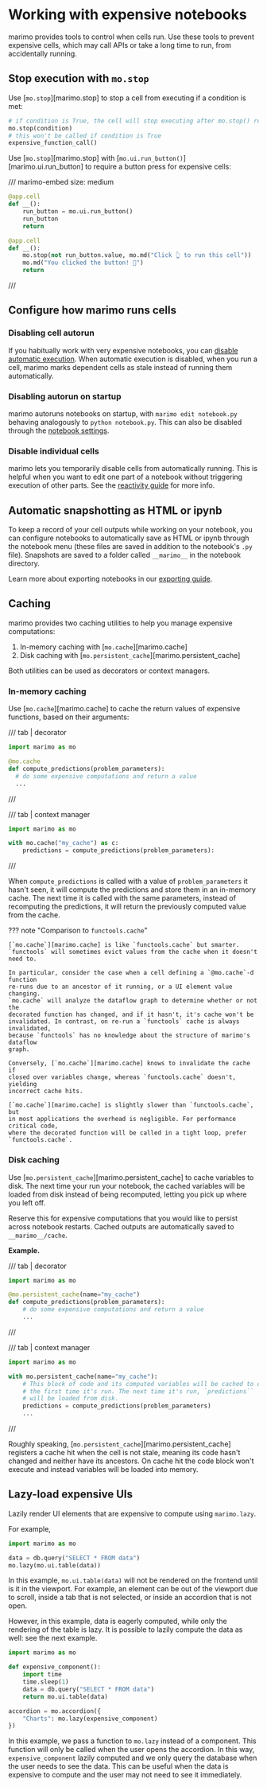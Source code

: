 # Working with expensive notebooks

marimo provides tools to control when cells run. Use these tools to
prevent expensive cells, which may call APIs or take a long time to run, from
accidentally running.

## Stop execution with `mo.stop`

Use [`mo.stop`][marimo.stop] to stop a cell from executing if a condition
is met:

```python
# if condition is True, the cell will stop executing after mo.stop() returns
mo.stop(condition)
# this won't be called if condition is True
expensive_function_call()
```

Use [`mo.stop`][marimo.stop] with
[`mo.ui.run_button()`][marimo.ui.run_button] to require a button press for
expensive cells:

/// marimo-embed
    size: medium

```python
@app.cell
def __():
    run_button = mo.ui.run_button()
    run_button
    return

@app.cell
def __():
    mo.stop(not run_button.value, mo.md("Click 👆 to run this cell"))
    mo.md("You clicked the button! 🎉")
    return
```

///

## Configure how marimo runs cells

### Disabling cell autorun

If you habitually work with very expensive notebooks, you can
[disable automatic
execution](../guides/configuration/runtime_configuration.md#on-cell-change). When
automatic execution is disabled, when you run a cell, marimo
marks dependent cells as stale instead of running them automatically.

### Disabling autorun on startup

marimo autoruns notebooks on startup, with `marimo edit notebook.py` behaving
analogously to `python notebook.py`. This can also be disabled through the
[notebook settings](../guides/configuration/runtime_configuration.md#on-startup).

### Disable individual cells

marimo lets you temporarily disable cells from automatically running. This is
helpful when you want to edit one part of a notebook without triggering
execution of other parts. See the
[reactivity guide](../guides/reactivity.md#disabling-cells) for more info.

## Automatic snapshotting as HTML or ipynb

To keep a record of your cell outputs while working on your
notebook, you can configure notebooks to automatically save as HTML or ipynb
through the notebook menu (these files are saved in addition to the
notebook's `.py` file). Snapshots are saved to a folder called
`__marimo__` in the notebook directory.

Learn more about exporting notebooks in our [exporting guide](../guides/exporting.md).

## Caching

marimo provides two caching utilities to help you manage expensive computations:

1. In-memory caching with [`mo.cache`][marimo.cache]
2. Disk caching with [`mo.persistent_cache`][marimo.persistent_cache]

Both utilities can be used as decorators or context managers.

### In-memory caching

Use [`mo.cache`][marimo.cache] to cache the return values of
expensive functions, based on their arguments:

/// tab | decorator

```python
import marimo as mo

@mo.cache
def compute_predictions(problem_parameters):
  # do some expensive computations and return a value
  ...
```

///

/// tab | context manager

```python
import marimo as mo

with mo.cache("my_cache") as c:
    predictions = compute_predictions(problem_parameters):
```

///


When `compute_predictions` is called with a value of
`problem_parameters` it hasn't seen, it will compute the predictions and store
them in an in-memory cache. The next time it is called with the same
parameters, instead of recomputing the predictions, it will return the
previously computed value from the cache.

??? note "Comparison to `functools.cache`"

    [`mo.cache`][marimo.cache] is like `functools.cache` but smarter.
    `functools` will sometimes evict values from the cache when it doesn't need to.

    In particular, consider the case when a cell defining a `@mo.cache`-d function
    re-runs due to an ancestor of it running, or a UI element value changing.
    `mo.cache` will analyze the dataflow graph to determine whether or not the
    decorated function has changed, and if it hasn't, it's cache won't be
    invalidated. In contrast, on re-run a `functools` cache is always invalidated,
    because `functools` has no knowledge about the structure of marimo's dataflow
    graph.

    Conversely, [`mo.cache`][marimo.cache] knows to invalidate the cache if
    closed over variables change, whereas `functools.cache` doesn't, yielding
    incorrect cache hits.

    [`mo.cache`][marimo.cache] is slightly slower than `functools.cache`, but
    in most applications the overhead is negligible. For performance critical code,
    where the decorated function will be called in a tight loop, prefer
    `functools.cache`.

### Disk caching

Use [`mo.persistent_cache`][marimo.persistent_cache] to cache variables to
disk. The next time your run your notebook, the cached variables will be loaded
from disk instead of being recomputed, letting you pick up where you left off.

Reserve this for expensive computations that you would like to persist across
notebook restarts. Cached outputs are automatically saved to `__marimo__/cache`.

**Example.**

/// tab | decorator

```python
import marimo as mo

@mo.persistent_cache(name="my_cache")
def compute_predictions(problem_parameters):
    # do some expensive computations and return a value
    ...
```
///


/// tab | context manager

```python
import marimo as mo

with mo.persistent_cache(name="my_cache"):
    # This block of code and its computed variables will be cached to disk
    # the first time it's run. The next time it's run, `predictions``
    # will be loaded from disk.
    predictions = compute_predictions(problem_parameters)
    ...
```

///

Roughly speaking, [`mo.persistent_cache`][marimo.persistent_cache] registers a
cache hit when the cell is not stale, meaning its code hasn't changed and
neither have its ancestors. On cache hit the code block won't execute and
instead variables will be loaded into memory.

## Lazy-load expensive UIs

Lazily render UI elements that are expensive to compute using
`marimo.lazy`.

For example,

```python
import marimo as mo

data = db.query("SELECT * FROM data")
mo.lazy(mo.ui.table(data))
```

In this example, `mo.ui.table(data)` will not be rendered on the frontend until is it in the viewport.
For example, an element can be out of the viewport due to scroll, inside a tab that is not selected, or inside an accordion that is not open.

However, in this example, data is eagerly computed, while only the rendering of the table is lazy. It is possible to lazily compute the data as well: see the next example.

```python
import marimo as mo

def expensive_component():
    import time
    time.sleep(1)
    data = db.query("SELECT * FROM data")
    return mo.ui.table(data)

accordion = mo.accordion({
    "Charts": mo.lazy(expensive_component)
})
```

In this example, we pass a function to `mo.lazy` instead of a component. This
function will only be called when the user opens the accordion. In this way,
`expensive_component` lazily computed and we only query the database when the
user needs to see the data. This can be useful when the data is expensive to
compute and the user may not need to see it immediately.
